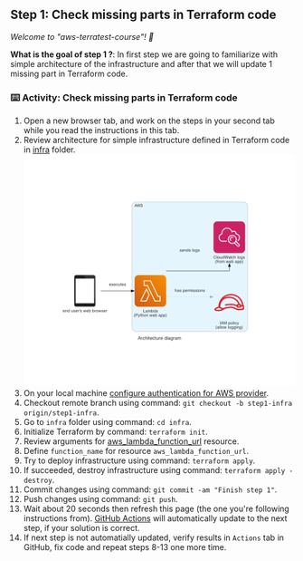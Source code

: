 <!--
  <<< Author notes: Step 1 >>>
  Choose 3-5 steps for your course.
  The first step is always the hardest, so pick something easy!
  Link to docs.github.com for further explanations.
  Encourage users to open new tabs for steps!
-->

## Step 1: Check missing parts in Terraform code

_Welcome to "aws-terratest-course"! :wave:_

**What is the goal of step 1 ?**: In first step we are going to familiarize with simple architecture of the infrastructure and after that we will update 1 missing part in Terraform code.

### :keyboard: Activity: Check missing parts in Terraform code

1. Open a new browser tab, and work on the steps in your second tab while you read the instructions in this tab.
2. Review architecture for simple infrastructure defined in Terraform code in [infra](infra) folder.![](../../design/architecture_diagram.png)
3. On your local machine [configure authentication for AWS provider](https://registry.terraform.io/providers/hashicorp/aws/latest/docs#authentication-and-configuration).
4. Checkout remote branch using command: ``git checkout -b step1-infra origin/step1-infra``.
5. Go to ``infra`` folder using command: ``cd infra``.
6. Initialize Terraform by command: ``terraform init``.
7. Review arguments for [aws_lambda_function_url](https://registry.terraform.io/providers/hashicorp/aws/latest/docs/resources/lambda_function_url.html) resource.
8. Define ``function_name`` for resource ``aws_lambda_function_url``.
9. Try to deploy infrastructure using command: ``terraform apply``.
10. If succeeded, destroy infrastructure using command: ``terraform apply -destroy``.
11. Commit changes using command: ``git commit -am "Finish step 1"``.
12. Push changes using command: ``git push``.
13. Wait about 20 seconds then refresh this page (the one you're following instructions from). [GitHub Actions](https://docs.github.com/en/actions) will automatically update to the next step, if your solution is correct. 
14. If next step is not automatially updated, verify results in ``Actions`` tab in GitHub, fix code and repeat steps 8-13 one more time.
